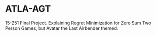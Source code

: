 # ATLA-AGT
15-251 Final Project. Explaining Regret Minimization for Zero Sum Two Person Games, but Avatar the Last Airbender themed.
